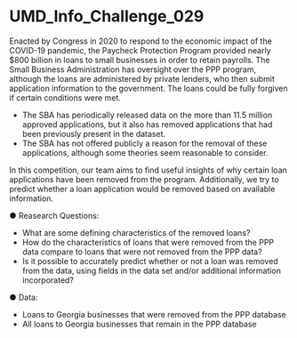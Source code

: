 # UMD_Info_Challenge_029
Enacted by Congress in 2020 to respond to the economic impact of the COVID-19 pandemic, the Paycheck Protection Program provided nearly $800 billion in loans to small businesses in order to retain payrolls. The Small Business Administration has oversight over the PPP program, although the loans are administered by private lenders, who then submit application information to the government. The loans could be fully forgiven if certain conditions were met.

* The SBA has periodically released data on the more than 11.5 million approved applications, but it also has removed applications that had been previously present in the dataset.
* The SBA has not offered publicly a reason for the removal of these applications, although some theories seem reasonable to consider.

In this competition, our team aims to find useful insights of why certain loan applications have been removed from the program. Additionally, we try to predict whether a loan application would be removed based on available information.

● Reasearch Questions:

*	What are some defining characteristics of the removed loans?
*	How do the characteristics of loans that were removed from the PPP data compare to loans that were not removed from the PPP data? 
*	Is it possible to accurately predict whether or not a loan was removed from the data, using fields in the data set and/or additional information incorporated?  

● Data:
* Loans to Georgia businesses that were removed from the PPP database
* All loans to Georgia businesses that remain in the PPP database
